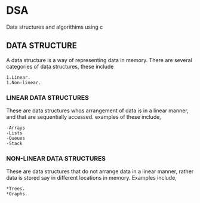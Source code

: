 # DSA

Data structures and algorithims using c

## DATA STRUCTURE

A data structure is a way of representing data in memory.
There are several categories of data structures, these include

    1.Linear.
    1.Non-linear.



### LINEAR DATA STRUCTURES

These are data structures whos arrangement of data is in  a linear manner, and that are sequentially accessed.
examples of these include,

    -Arrays
    -Lists
    -Queues
    -Stack


### NON-LINEAR DATA STRUCTURES

These are data structures that do not arrange data in a linear manner, rather data is stored say in different locations in memory.
Examples include,

    *Trees.
    *Graphs.



